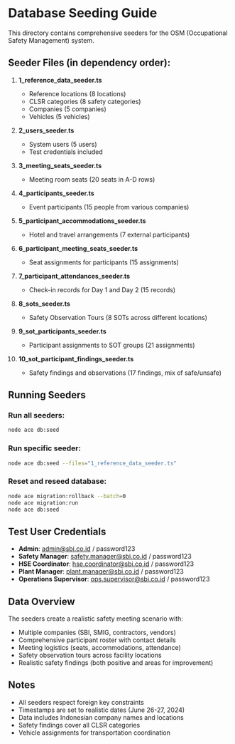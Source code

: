 # Database Seeding Guide

This directory contains comprehensive seeders for the OSM (Occupational Safety Management) system.

## Seeder Files (in dependency order):

1. **1_reference_data_seeder.ts**
   - Reference locations (8 locations)
   - CLSR categories (8 safety categories)
   - Companies (5 companies)
   - Vehicles (5 vehicles)

2. **2_users_seeder.ts**
   - System users (5 users)
   - Test credentials included

3. **3_meeting_seats_seeder.ts**
   - Meeting room seats (20 seats in A-D rows)

4. **4_participants_seeder.ts**
   - Event participants (15 people from various companies)

5. **5_participant_accommodations_seeder.ts**
   - Hotel and travel arrangements (7 external participants)

6. **6_participant_meeting_seats_seeder.ts**
   - Seat assignments for participants (15 assignments)

7. **7_participant_attendances_seeder.ts**
   - Check-in records for Day 1 and Day 2 (15 records)

8. **8_sots_seeder.ts**
   - Safety Observation Tours (8 SOTs across different locations)

9. **9_sot_participants_seeder.ts**
   - Participant assignments to SOT groups (21 assignments)

10. **10_sot_participant_findings_seeder.ts**
    - Safety findings and observations (17 findings, mix of safe/unsafe)

## Running Seeders

### Run all seeders:
```bash
node ace db:seed
```

### Run specific seeder:
```bash
node ace db:seed --files="1_reference_data_seeder.ts"
```

### Reset and reseed database:
```bash
node ace migration:rollback --batch=0
node ace migration:run
node ace db:seed
```

## Test User Credentials

- **Admin**: admin@sbi.co.id / password123
- **Safety Manager**: safety.manager@sbi.co.id / password123
- **HSE Coordinator**: hse.coordinator@sbi.co.id / password123
- **Plant Manager**: plant.manager@sbi.co.id / password123
- **Operations Supervisor**: ops.supervisor@sbi.co.id / password123

## Data Overview

The seeders create a realistic safety meeting scenario with:
- Multiple companies (SBI, SMIG, contractors, vendors)
- Comprehensive participant roster with contact details
- Meeting logistics (seats, accommodations, attendance)
- Safety observation tours across facility locations
- Realistic safety findings (both positive and areas for improvement)

## Notes

- All seeders respect foreign key constraints
- Timestamps are set to realistic dates (June 26-27, 2024)
- Data includes Indonesian company names and locations
- Safety findings cover all CLSR categories
- Vehicle assignments for transportation coordination
